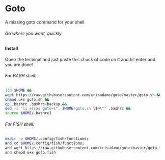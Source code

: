 # Goto
A missing goto command for your shell

###### Go where you want, quickly



#### Install

Open the terminal and just paste this chuck of code on it and hit enter and you are done!

###### For BASH shell:
```bash
(cd $HOME && 
wget https://raw.githubusercontent.com/crisadamo/goto/master/goto.sh &&
chmod u+x goto.sh &&
cp .bashrc .bashrc-backup &&
sed -i "1i alias goto=\". $HOME/goto.sh \$@\"" .bashrc &&
source $HOME/.bashrc)
```

###### For FISH shell:
```bash
mkdir -p $HOME/.config/fish/functions; 
and cd $HOME/.config/fish/functions; 
and wget https://raw.githubusercontent.com/crisadamo/goto/master/goto.fish; 
and chmod u+x goto.fish
```
